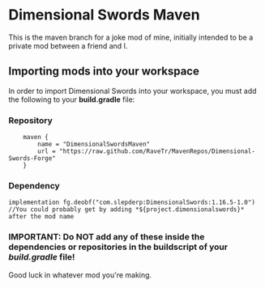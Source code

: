 # Dimensional Swords Maven

This is the maven branch for a joke mod of mine, initially intended to be a private mod between a friend and I.

## Importing mods into your workspace

In order to import Dimensional Swords into your workspace, you must add the following to your **build.gradle** file:

### Repository

```
	maven {
		name = "DimensionalSwordsMaven" 
		url = "https://raw.github.com/RaveTr/MavenRepos/Dimensional-Swords-Forge"
	}
```

### Dependency

```
implementation fg.deobf("com.slepderp:DimensionalSwords:1.16.5-1.0") //You could probably get by adding *${project.dimensionalswords}* after the mod name
```

### IMPORTANT: Do NOT add any of these inside the dependencies or repositories in the buildscript of your *build.gradle* file!

Good luck in whatever mod you're making.
